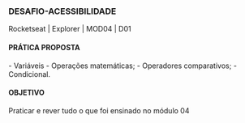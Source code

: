 ### DESAFIO-ACESSIBILIDADE
Rocketseat | Explorer | MOD04 | D01

#### PRÁTICA PROPOSTA

<P>
- Variáveis
- Operações matemáticas;
- Operadores comparativos;
- Condicional.
</P>

#### OBJETIVO
Praticar e rever tudo o que foi ensinado no módulo 04
